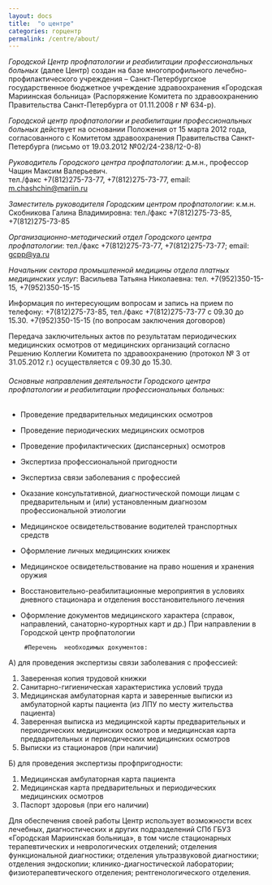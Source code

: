 ```yaml
---
layout: docs
title:  "о центре"
categories: горцентр
permalink: /centre/about/
---
```

_Городской Центр профпатологии и реабилитации профессиональных больных_ (далее Центр)
создан на базе многопрофильного лечебно-профилактического учреждения – 
Санкт-Петербургское государственное бюджетное учреждение здравоохранения «Городская Мариинская больница»
(Распоряжение Комитета по здравоохранению Правительства Санкт-Петербурга от 01.11.2008 г № 634-р).

_Городской центр профпатологии и реабилитации профессиональных больных_ действует на основании Положения от 15 марта 2012 года, согласованного с Комитетом здравоохранения Правительства Санкт-Петербурга (письмо от 19.03.2012 №02/24-238/12-0-8)



*Руководитель Городского центра профпатологии*: д.м.н., профессор Чащин Максим Валерьевич.  
тел./факс +7(812)275-73-77, +7(812)275-73-77,
email: <m.chashchin@mariin.ru>

*Заместитель руководителя  Городским центром профпатологии*: к.м.н. Скобникова Галина Владимировна: 
тел./факс +7(812)275-73-85, +7(812)275-73-85

*Организационно-методический отдел Городского центра профпатологии*: тел./факс +7(812)275-73-77, +7(812)275-73-77;
 email: <gcpp@ya.ru>

*Начальник сектора промышленной медицины отдела платных медицинских услуг*:
 Васильева Татьяна Николаевна: 
тел. +7(952)350-15-15, +7(952)350-15-15

Информация по интересующим вопросам и запись на прием по телефону: +7(812)275-73-85, тел./факс +7(812)275-73-77 с 09.30 до 15.30. 
+7(952)350-15-15 (по вопросам заключения договоров)

Передача заключительных актов по результатам периодических медицинских осмотров от медицинских организаций согласно Решению Коллегии Комитета по здравоохранению (протокол № 3 от 31.05.2012 г.) осуществляется с 09.30 до 15.30.
###### Основные направления деятельности Городского центра профпатологии и реабилитации профессиональных больных:

* Проведение предварительных медицинских осмотров
* Проведение периодических медицинских осмотров
* Проведение профилактических (диспансерных) осмотров
* Экспертиза профессиональной пригодности
* Экспертиза связи заболевания с профессией
* Оказание консультативной, диагностической помощи лицам с предварительным и (или) установленным диагнозом профессиональной этиологии
* Медицинское освидетельствование водителей транспортных средств
* Оформление личных медицинских книжек
* Медицинское освидетельствование на право ношения и хранения оружия
* Восстановительно-реабилитационные мероприятия в условиях дневного стационара и отделения восстановительного лечения
* Оформление документов медицинского характера (справок, направлений, санаторно-курортных карт и др.) При направлении в Городской центр профпатологии 

       #Перечень  необходимых документов: 
А) для проведения экспертизы связи заболевания с профессией:
1. Заверенная копия трудовой книжки
2. Санитарно-гигиеническая характеристика условий труда
3. Медицинская амбулаторная карта и заверенные выписки из амбулаторной карты пациента (из ЛПУ по месту жительства пациента)
4. Заверенная выписка из медицинской карты предварительных и периодических медицинских осмотров и медицинская карта предварительных и периодических медицинских осмотров
5. Выписки из стационаров (при наличии)

Б) для проведения экспертизы профпригодности:
1. Медицинская амбулаторная карта пациента
2. Медицинская карта предварительных и периодических медицинских осмотров
3. Паспорт здоровья (при его наличии)

Для обеспечения своей работы Центр использует возможности всех лечебных, диагностических и других подразделений СПб ГБУЗ «Городская Мариинская больница», в том числе стационарных терапевтических и неврологических отделений; отделения функциональной диагностики; отделения ультразвуковой диагностики; отделения эндоскопии; клинико-диагностической лаборатории; физиотерапевтического отделения; рентгенологического отделения.

